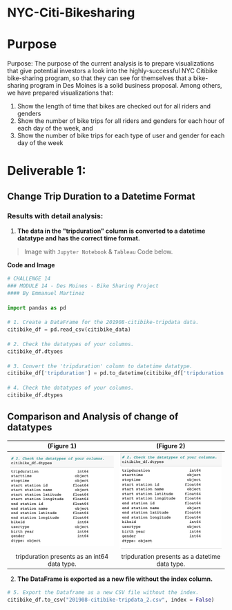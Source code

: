 # NYC-Citi-Bikesharing
# Purpose 

Purpose: The purpose of the current analysis is to prepare visualizations that give potential investors a look into the highly-successful NYC Citibike bike-sharing program, so that they can see for themselves that a bike-sharing program in Des Moines is a solid business proposal. Among others, we have prepared visualizations that: 
1) Show the length of time that bikes are checked out for all riders and genders 
2) Show the number of bike trips for all riders and genders for each hour of each day of the week, and 
3) Show the number of bike trips for each type of user and gender for each day of the week

# Deliverable 1:  
## Change Trip Duration to a Datetime Format
 
### Results with detail analysis:

1. **The data in the "tripduration" column is converted to a datetime datatype and has the correct time format.**


> Image with `Jupyter Notebook` & `Tableau` Code below.

**Code and Image**


````py
# CHALLENGE 14
### MODULE 14 - Des Moines - Bike Sharing Project
#### By Emmanuel Martinez

import pandas as pd

# 1. Create a DataFrame for the 201908-citibike-tripdata data. 
citibike_df = pd.read_csv(citibike_data)

# 2. Check the datatypes of your columns. 
citibike_df.dtyoes

# 3. Convert the 'tripduration' column to datetime datatype.
citibike_df['tripduration'] = pd.to_datetime(citibike_df['tripduration'], unit='s')

# 4. Check the datatypes of your columns. 
citibike_df.dtypes
````
## Comparison and Analysis of change of datatypes 
(Figure 1) | (Figure 2)
:------------------------------------------:| :-------------------------------------:	
![](img/jupyter_pre.png) | ![](img/jupyter.png)
tripduration presents as an int64 data type.  | tripduration presents as a datetime data type.



2. **The DataFrame is exported as a new file without the index column.**

````py
# 5. Export the Dataframe as a new CSV file without the index.
citibike_df.to_csv("201908-citibike-tripdata_2.csv", index = False)

````
